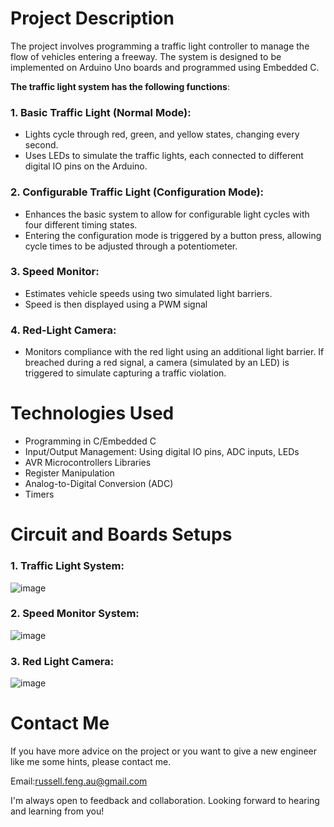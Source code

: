 # Project Description
The project involves programming a traffic light controller to manage the flow of vehicles entering a freeway. The system is designed to be implemented on Arduino Uno boards and programmed using Embedded C.

**The traffic light system has the following functions**:

### 1. Basic Traffic Light (Normal Mode):
- Lights cycle through red, green, and yellow states, changing every second.
- Uses LEDs to simulate the traffic lights, each connected to different digital IO pins on the Arduino.

### 2. Configurable Traffic Light (Configuration Mode):
- Enhances the basic system to allow for configurable light cycles with four different timing states.
- Entering the configuration mode is triggered by a button press, allowing cycle times to be adjusted through a potentiometer.

### 3. Speed Monitor:
- Estimates vehicle speeds using two simulated light barriers. 
- Speed is then displayed using a PWM signal

### 4. Red-Light Camera:
- Monitors compliance with the red light using an additional light barrier. If breached during a red signal, a camera (simulated by an LED) is triggered to simulate capturing a traffic violation.

# Technologies Used
- Programming in C/Embedded C
- Input/Output Management: Using digital IO pins, ADC inputs, LEDs
- AVR Microcontrollers Libraries
- Register Manipulation
- Analog-to-Digital Conversion (ADC)
- Timers

# Circuit and Boards Setups
### 1. Traffic Light System:
![image](https://github.com/dragonfxr/trafficLightController/assets/112178497/77f1db8d-c97f-4f26-9366-c6c4ebbf6bf6)

### 2. Speed Monitor System:
![image](https://github.com/dragonfxr/trafficLightController/assets/112178497/c74d4b98-71c8-4560-9da1-acd693ff81fd)

### 3. Red Light Camera:
![image](https://github.com/dragonfxr/trafficLightController/assets/112178497/8fd71ef9-7b1b-4063-8e0f-7406cbc350b3)


# Contact Me
If you have more advice on the project or you want to give a new engineer like me some hints, please contact me.

Email:russell.feng.au@gmail.com

I'm always open to feedback and collaboration. Looking forward to hearing and learning from you!
